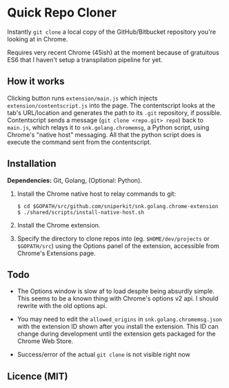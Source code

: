 # Quick Repo Cloner

Instantly `git clone` a local copy of the GitHub/Bitbucket repository you're looking at in Chrome.

Requires very recent Chrome (45ish) at the moment because of gratuitous ES6 that I haven't setup a transpilation pipeline for yet.


## How it works

Clicking button runs `extension/main.js` which injects `extension/contentscript.js` into the page. The contentscript looks at the tab's URL/location and generates the path to its `.git` repository, if possible. Contentscript sends a message (`git clone <repo.git> repo`) back to `main.js`, which relays it to `snk.golang.chromemsg`, a Python script, using Chrome's "native host" messaging. All that the python script does is execute the command sent from the contentscript.


## Installation

**Dependencies:** Git, Golang, (Optional: Python).

1. Install the Chrome native host to relay commands to git:
    ```shell
    $ cd $GOPATH/src/github.com/sniperkit/snk.golang.chrome-extension
    $ ./shared/scripts/install-native-host.sh
    ```

2. Install the Chrome extension.

3. Specify the directory to clone repos into (eg. `$HOME/dev/projects` or `$GOPATH/src`) using the Options panel of the extension, accessible from Chrome's Extensions page.


## Todo

- The Options window is slow af to load despite being absurdly simple. This seems to be a known thing with Chrome's options v2 api. I should rewrite with the old options api.

- You may need to edit the `allowed_origins` in `snk.golang.chromemsg.json` with the extension ID shown after you install the extension. This ID can change during development until the extension gets packaged for the Chrome Web Store.

- Success/error of the actual `git clone` is not visible right now


## Licence (MIT)
